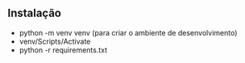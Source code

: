 ## Instalação 
- python -m venv venv (para criar o ambiente de desenvolvimento)
- venv/Scripts/Activate
- python -r requirements.txt